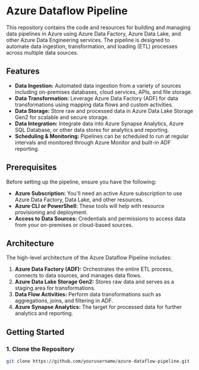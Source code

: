 # Azure Dataflow Pipeline

This repository contains the code and resources for building and managing data pipelines in Azure using Azure Data Factory, Azure Data Lake, and other Azure Data Engineering services. The pipeline is designed to automate data ingestion, transformation, and loading (ETL) processes across multiple data sources.

## Features

- **Data Ingestion:** Automated data ingestion from a variety of sources including on-premises databases, cloud services, APIs, and file storage.
- **Data Transformation:** Leverage Azure Data Factory (ADF) for data transformations using mapping data flows and custom activities.
- **Data Storage:** Store raw and processed data in Azure Data Lake Storage Gen2 for scalable and secure storage.
- **Data Integration:** Integrate data into Azure Synapse Analytics, Azure SQL Database, or other data stores for analytics and reporting.
- **Scheduling & Monitoring:** Pipelines can be scheduled to run at regular intervals and monitored through Azure Monitor and built-in ADF reporting.

## Prerequisites 

Before setting up the pipeline, ensure you have the following:

- **Azure Subscription:** You'll need an active Azure subscription to use Azure Data Factory, Data Lake, and other resources.
- **Azure CLI or PowerShell:** These tools will help with resource provisioning and deployment.
- **Access to Data Sources:** Credentials and permissions to access data from your on-premises or cloud-based sources.

## Architecture

The high-level architecture of the Azure Dataflow Pipeline includes:

1. **Azure Data Factory (ADF):** Orchestrates the entire ETL process, connects to data sources, and manages data flows.
2. **Azure Data Lake Storage Gen2:** Stores raw data and serves as a staging area for transformations.
3. **Data Flow Activities:** Perform data transformations such as aggregations, joins, and filtering in ADF.
4. **Azure Synapse Analytics:** The target for processed data for further analytics and reporting.

## Getting Started

### 1. Clone the Repository

```bash
git clone https://github.com/yourusername/azure-dataflow-pipeline.git
